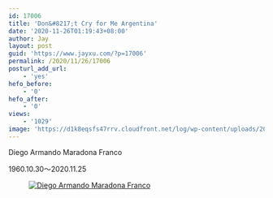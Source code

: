 ```yaml
---
id: 17006
title: 'Don&#8217;t Cry for Me Argentina'
date: '2020-11-26T01:19:43+08:00'
author: Jay
layout: post
guid: 'https://www.jayxu.com/?p=17006'
permalink: /2020/11/26/17006
posturl_add_url:
    - 'yes'
hefo_before:
    - '0'
hefo_after:
    - '0'
views:
    - '1029'
image: 'https://d1k8eqsfs47rrv.cloudfront.net/log/wp-content/uploads/2020/11/WechatIMG270.jpeg'
---
```


<!-- wp:paragraph -->
<p>Diego Armando Maradona Franco</p>
<!-- /wp:paragraph -->

<!-- wp:paragraph -->
<p>1960.10.30～2020.11.25</p>
<!-- /wp:paragraph -->

<!-- wp:image {"id":17007,"sizeSlug":"full","linkDestination":"attachment"} -->
<figure class="wp-block-image size-full"><a href="https://www.jayxu.com/2020/11/26/17006/wechatimg270"><img src="https://www.jayxu.com/log/wp-content/uploads/2020/11/WechatIMG270.jpeg" alt="Diego Armando Maradona Franco" class="wp-image-17007" title="Diego Armando Maradona Franco"/></a></figure>
<!-- /wp:image -->

<!-- wp:image {"id":17040,"sizeSlug":"medium","linkDestination":"attachment","className":"is-style-default"} -->
<figure class="wp-block-image size-medium is-style-default"><a href="https://www.jayxu.com/_20201127_1513592"><img src="https://www.jayxu.com/log/wp-content/uploads/2020/11/20201127_1513592-640x4778.jpg" alt="" class="wp-image-17040"/></a></figure>
<!-- /wp:image -->

<!-- wp:image {"id":17028,"sizeSlug":"medium","linkDestination":"attachment","className":"is-style-default"} -->
<figure class="wp-block-image size-medium is-style-default"><a href="https://www.jayxu.com/4ef00282f10160ea55d17a8ed0467932"><img src="https://www.jayxu.com/log/wp-content/uploads/2020/11/4ef00282f10160ea55d17a8ed0467932-640x4988.png" alt="" class="wp-image-17028"/></a></figure>
<!-- /wp:image -->